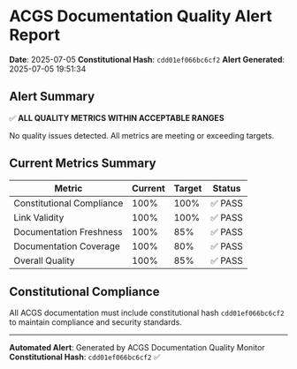 # ACGS Documentation Quality Alert Report

**Date**: 2025-07-05
**Constitutional Hash**: `cdd01ef066bc6cf2`
**Alert Generated**: 2025-07-05 19:51:34

## Alert Summary

✅ **ALL QUALITY METRICS WITHIN ACCEPTABLE RANGES**

No quality issues detected. All metrics are meeting or exceeding targets.

## Current Metrics Summary

| Metric                    | Current | Target | Status  |
| ------------------------- | ------- | ------ | ------- |
| Constitutional Compliance | 100%    | 100%   | ✅ PASS |
| Link Validity             | 100%    | 100%   | ✅ PASS |
| Documentation Freshness   | 100%    | 85%    | ✅ PASS |
| Documentation Coverage    | 100%    | 80%    | ✅ PASS |
| Overall Quality           | 100%    | 85%    | ✅ PASS |

## Constitutional Compliance

All ACGS documentation must include constitutional hash `cdd01ef066bc6cf2` to maintain compliance and security standards.

---

**Automated Alert**: Generated by ACGS Documentation Quality Monitor
**Constitutional Hash**: `cdd01ef066bc6cf2` ✅
